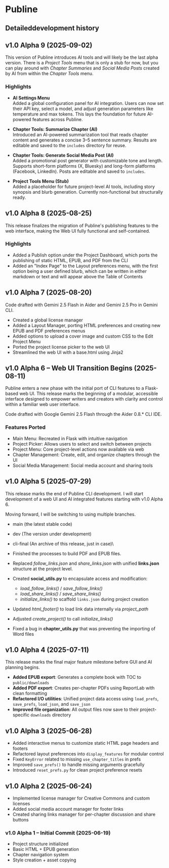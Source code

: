 # Publine

## Detaileddevelopment history

## v1.0 Alpha 9 (2025-09-02)

This version of Publine introduces AI tools and will likely be the last alpha version. There is a *Project Tools* menu that is only a stub for now, but you can play around with *Chapter Summaries* and *Social Media Posts* created by AI from within the *Chapter Tools* menu.

### Highlights

- **AI Settings Menu**  
  Added a global configuration panel for AI integration. Users can now set their API key, select a model, and adjust generation parameters like temperature and max tokens. This lays the foundation for future AI-powered features across Publine.

- **Chapter Tools: Summarize Chapter (AI)**  
  Introduced an AI-powered summarization tool that reads chapter content and generates a concise 3–5 sentence summary. Results are editable and saved to the `includes` directory for reuse.

- **Chapter Tools: Generate Social Media Post (AI)**  
  Added a promotional post generator with customizable tone and length. Supports short-form platforms (X, Bluesky) and long-form platforms (Facebook, LinkedIn). Posts are editable and saved to `includes`.

- **Project Tools Menu (Stub)**  
  Added a placeholder for future project-level AI tools, including story synopsis and blurb generation. Currently non-functional but structurally ready.

## v1.0 Alpha 8 (2025-08-25)

This release finalizes the migration of Publine's publishing features to the web interface, making the Web UI fully functional and self-contained.

### Highlights

- Added a Publish option under the Project Dashboard, which ports the publishing of static HTML, EPUB, and PDF from the CLI
- Added an "Index Page" to the Layout preferences menu, with the first option being a user defined blurb, which can be written in either markdown or text and will appear above the Table of Contents

## v1.0 Alpha 7 (2025-08-20)

Code drafted with Gemini 2.5 Flash in Aider and Gemini 2.5 Pro in Gemini CLI.

- Created a global license manager
- Added a Layout Manager, porting HTML preferences and creating new EPUB and PDF preferences menus
- Added options to upload a cover image and custom CSS to the Edit Project Menu
- Ported the project license picker to the web UI
- Streamlined the web UI with a base.html using Jinja2

## v1.0 Alpha 6 – Web UI Transition Begins (2025-08-11)

Publine enters a new phase with the initial port of CLI features to a Flask-based web UI. This release marks the beginning of a modular, accessible interface designed to empower writers and creators with clarity and control within a familiar web user interface.

Code drafted with Google Gemini 2.5 Flash through the Aider 0.8.* CLI IDE.

### Features Ported

- Main Menu: Recreated in Flask with intuitive navigation
- Project Picker: Allows users to select and switch between projects
- Project Menu: Core project-level actions now available via web
- Chapter Management: Create, edit, and organize chapters through the UI
- Social Media Management: Social media account and sharing tools

## v1.0 Alpha 5 (2025-07-29)

This release marks the end of Publine CLI development. I will start development of a web UI and AI integrated features starting with v1.0 Alpha 6.

Moving forward, I will be switching to using multiple branches.

- main (the latest stable code)
- dev (The version under development)
- cli-final (An archive of this release, just in case)\

- Finished the processes to build PDF and EPUB files.
- Replaced *follow_links.json* and *share_links.json* with unified **links.json** structure at the project level.
- Created **social_utils.py** to encapsulate access and modification:
  - *load_follow_links()* / *save_follow_links()*
  - *load_share_links()* / *save_share_links()*
  - *initialize_links()* to scaffold `links.json` during project creation
- Updated *html_footer()* to load link data internally via *project_path*
- Adjusted *create_project()* to call *initialize_links()*
- Fixed a bug in **chapter_utils.py** that was preventing the importing of Word files

## v1.0 Alpha 4 (2025-07-11)

This release marks the final major feature milestone before GUI and AI planning begins.

- **Added EPUB export**: Generates a complete book with TOC to `public/downloads`
- **Added PDF export**: Creates per-chapter PDFs using ReportLab with clean formatting
- **Refactored I/O utilities**: Unified project data access using `load_prefs`, `save_prefs`, `load_json`, and `save_json`
- **Improved file organization**: All output files now save to their project-specific `downloads` directory

## v1.0 Alpha 3 (2025-06-28)
- Added interactive menus to customize static HTML page headers and footers
- Refactored layout preferences into `display_features` for modular control
- Fixed `KeyError` related to missing `use_chapter_titles` in prefs
- Improved `save_prefs()` to handle missing arguments gracefully
- Introduced `reset_prefs.py` for clean project preference resets

## v1.0 Alpha 2 (2025-06-24)
- Implemented license manager for Creative Commons and custom licenses
- Added social media account manager for footer links
- Created sharing links manager for per-chapter discussion and share buttons

### v1.0 Alpha 1 – Initial Commit (2025-06-19)

- Project structure initialized 
- Basic HTML + EPUB generation
- Chapter navigation system
- Style creation + asset copying
